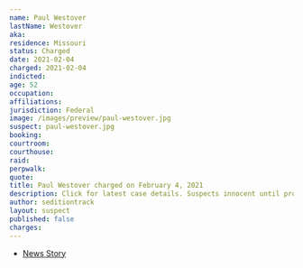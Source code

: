 ```yaml
---
name: Paul Westover
lastName: Westover
aka:
residence: Missouri
status: Charged
date: 2021-02-04
charged: 2021-02-04
indicted:
age: 52
occupation:
affiliations:
jurisdiction: Federal
image: /images/preview/paul-westover.jpg
suspect: paul-westover.jpg
booking:
courtroom:
courthouse:
raid:
perpwalk:
quote:
title: Paul Westover charged on February 4, 2021
description: Click for latest case details. Suspects innocent until proven guilty.
author: seditiontrack
layout: suspect
published: false
charges:
---
```

- [News Story](https://www.stltoday.com/news/local/crime-and-courts/st-louis-county-man-accused-of-role-in-capitol-riot-released-from-jail/article_6b5119e8-6368-5621-bfe0-8da222eb185c.html)
